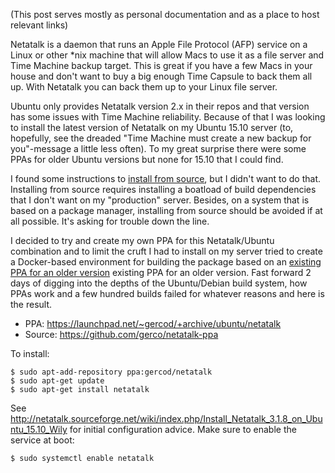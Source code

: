 (This post serves mostly as personal documentation and as a place to host relevant links)

Netatalk is a daemon that runs an Apple File Protocol (AFP) service on a Linux or other *nix machine that will allow Macs to use it as a file server and Time Machine backup target. This is great if you have a few Macs in your house and don't want to buy a big enough Time Capsule to back them all up. With Netatalk you can back them up to your Linux file server. 

Ubuntu only provides Netatalk version 2.x in their repos and that version has some issues with Time Machine reliability. Because of that I was looking to install the latest version of Netatalk on my Ubuntu 15.10 server (to, hopefully, see the dreaded "Time Machine must create a new backup for you"-message a little less often). To my great surprise there were some PPAs for older Ubuntu versions but none for 15.10 that I could find.

I found some instructions to [install from source](http://netatalk.sourceforge.net/wiki/index.php/Install_Netatalk_3.1.8_on_Ubuntu_15.10_Wily), but I didn't want to do that. Installing from source requires installing a boatload of build dependencies that I don't want on my "production" server. Besides, on a system that is based on a package manager, installing from source should be avoided if at all possible. It's asking for trouble down the line.

I decided to try and create my own PPA for this Netatalk/Ubuntu combination and to limit the cruft I had to install on my server tried to create a Docker-based environment for building the package based on an [existing PPA for an older version](https://launchpad.net/~igoritl/+archive/ubuntu/netatalk) existing PPA for an older version. Fast forward 2 days of digging into the depths of the Ubuntu/Debian build system, how PPAs work and a few hundred builds failed for whatever reasons and here is the result.

* PPA: <https://launchpad.net/~gercod/+archive/ubuntu/netatalk>
* Source: <https://github.com/gerco/netatalk-ppa>

To install:

```
$ sudo apt-add-repository ppa:gercod/netatalk
$ sudo apt-get update
$ sudo apt-get install netatalk
```

See <http://netatalk.sourceforge.net/wiki/index.php/Install_Netatalk_3.1.8_on_Ubuntu_15.10_Wily> for initial configuration advice. Make sure to enable the service at boot:

```
$ sudo systemctl enable netatalk
```
